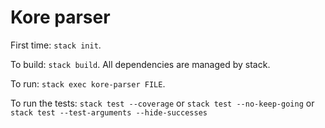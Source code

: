 # Kore parser

First time: `stack init`.

To build: `stack build`.
All dependencies are managed by stack.

To run: `stack exec kore-parser FILE`.

To run the tests: `stack test --coverage` or `stack test --no-keep-going` or
`stack test --test-arguments --hide-successes`
